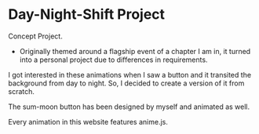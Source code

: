 # Day-Night-Shift Project

Concept Project.
- Originally themed around a flagship event of a chapter I am in, it turned into a personal project due to differences in requirements.

I got interested in these animations when I saw a button and it transited the background from day to night.
So, I decided to create a version of it from scratch.

The sum-moon button has been designed by myself and animated as well.

Every animation in this website features anime.js.
